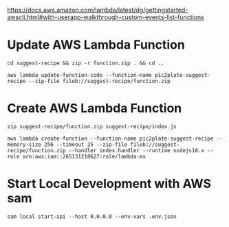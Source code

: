 https://docs.aws.amazon.com/lambda/latest/dg/gettingstarted-awscli.html#with-userapp-walkthrough-custom-events-list-functions

# Update AWS Lambda Function

`cd suggest-recipe && zip -r function.zip . && cd ..`

`aws lambda update-function-code --function-name pic2plate-suggest-recipe --zip-file fileb://suggest-recipe/function.zip`

# Create AWS Lambda Function

`zip suggest-recipe/function.zip suggest-recipe/index.js`

`aws lambda create-function --function-name pic2plate-suggest-recipe --memory-size 256 --timeout 25 --zip-file fileb://suggest-recipe/function.zip --handler index.handler --runtime nodejs18.x --role arn:aws:iam::265131218627:role/lambda-ex`

# Start Local Development with AWS sam

`sam local start-api --host 0.0.0.0 --env-vars .env.json`
